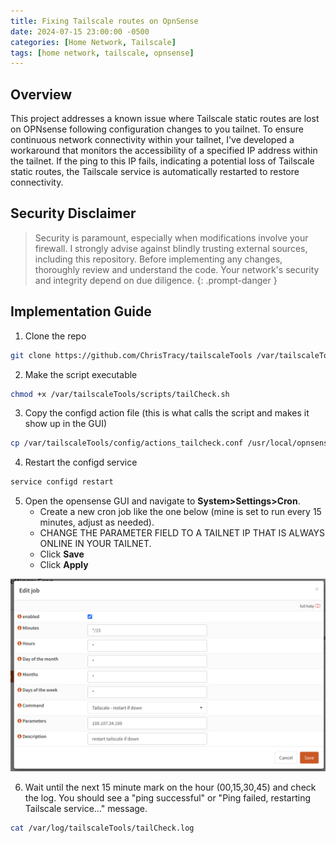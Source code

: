 ```yaml
---
title: Fixing Tailscale routes on OpnSense
date: 2024-07-15 23:00:00 -0500
categories: [Home Network, Tailscale]
tags: [home network, tailscale, opnsense]
---
```


## Overview
This project addresses a known issue where Tailscale static routes are lost on OPNsense following configuration changes to you tailnet. To ensure continuous network connectivity within your tailnet, I've developed a workaround that monitors the accessibility of a specified IP address within the tailnet. If the ping to this IP fails, indicating a potential loss of Tailscale static routes, the Tailscale service is automatically restarted to restore connectivity.

## Security Disclaimer
> Security is paramount, especially when modifications involve your firewall. I strongly advise against blindly trusting external sources, including this repository. Before implementing any changes, thoroughly review and understand the code. Your network's security and integrity depend on due diligence.
{: .prompt-danger }

## Implementation Guide

1. Clone the repo
```bash
git clone https://github.com/ChrisTracy/tailscaleTools /var/tailscaleTools
```

2. Make the script executable
```bash
chmod +x /var/tailscaleTools/scripts/tailCheck.sh
```

3. Copy the configd action file (this is what calls the script and makes it show up in the GUI)
```bash
cp /var/tailscaleTools/config/actions_tailcheck.conf /usr/local/opnsense/service/conf/actions.d
```

4. Restart the configd service
```bash
service configd restart
```

5. Open the opensense GUI and navigate to **System>Settings>Cron**.
   - Create a new cron job like the one below (mine is set to run every 15 minutes, adjust as needed).
   - CHANGE THE PARAMETER FIELD TO A TAILNET IP THAT IS ALWAYS ONLINE IN YOUR TAILNET.
   - Click **Save**
   - Click **Apply**

![cron_job_config](https://raw.githubusercontent.com/ChrisTracy/TailscaleTools/main/assets/opnsense_tailscale_cron.png)

6. Wait until the next 15 minute mark on the hour (00,15,30,45) and check the log. You should see a "ping successful" or "Ping failed, restarting Tailscale service..." message.
```bash
cat /var/log/tailscaleTools/tailCheck.log
```
